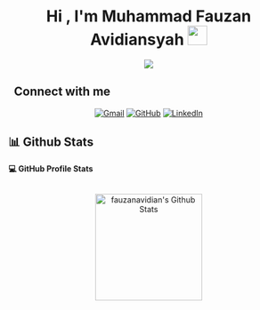 <h1 align="center">Hi , I'm Muhammad Fauzan Avidiansyah <img src="https://media.giphy.com/media/hvRJCLFzcasrR4ia7z/giphy.gif" width="35"></h1>
<p align="center">
  <a href="https://github.com/DenverCoder1/readme-typing-svg"><img src="https://readme-typing-svg.herokuapp.com?lines=Computer+Science+Student;Always+learning+new+things;Be+yourself+and+never+surrender"></a>
</p>

## <img src="https://media.giphy.com/media/iY8CRBdQXODJSCERIr/giphy.gif" width="5px"> Connect with me

<p align="center">
	<a href="mailto:fauzanavidian2@gmail.com"><img img src="https://img.shields.io/badge/gmail-%23EA4335.svg?style=plastic&logo=gmail&logoColor=white" alt="Gmail"/></a>
	<a href="https://github.com/Fauzanavidian"><img src="https://img.shields.io/badge/github-%23181717.svg?style=plastic&logo=github&logoColor=white" alt="GitHub"/></a>
	<a href="https://www.linkedin.com/in/muhammad-fauzan-avidiansyah/"><img src="https://img.shields.io/badge/linkedin-%230A66C2.svg?style=plastic&logo=linkedin&logoColor=white" alt="LinkedIn"/></a>
</p>

## 📊 Github Stats

  <summary><b>💻 GitHub Profile Stats</b></summary>
  <br/>
  <p align="center">
    <a href="https://github.com/Fauzanavidian/github-readme-stats"><img alt="fauzanavidian's Github Stats" src="https://github-readme-stats.vercel.app/api?username=Fauzanavidian&show_icons=true&count_private=true&theme=algolia" height="192px"/></a>
<br/>
  <!-- &nbsp;
	  <img src="https://github-readme-stats.vercel.app/api/top-langs?username=Fauzanavidian&langs_count=10&show_icons=true&locale=en&layout=compact&theme=algolia" alt="Fauzanavidian" height="192px"/>
  <br/>
  <b>Note:</b> Top languages is only a metric of the languages my public code consists of and doesn't reflect experience or skill level. -->
  </p>
<br/>
